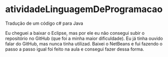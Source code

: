 # atividadeLinguagemDeProgramacao
Tradução de um código c# para Java

Eu cheguei a baixar o  Eclipse, mas por ele  eu não consegui subir o repositório no GitHub (que foi a minha maior dificuldade). Eu já tinha ouvido falar do GitHub, mas nunca tinha utilizad. Baixei o NetBeans  e  fui fazendo o passo a passo igual foi feito na aula e  consegui fazer dessa forma.
